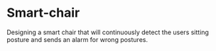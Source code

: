# Smart-chair
Designing a smart chair that will continuously detect the users sitting posture and sends an alarm for wrong postures.

